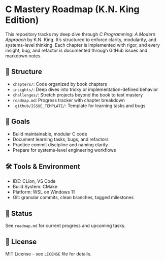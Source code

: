 # C Mastery Roadmap (K.N. King Edition)

This repository tracks my deep dive through *C Programming: A Modern Approach* by K.N. King. It’s structured to enforce clarity, modularity, and systems-level thinking. Each chapter is implemented with rigor, and every insight, bug, and refactor is documented through GitHub issues and markdown notes.

## 🧭 Structure

- `chapters/`: Code organized by book chapters
- `insights/`: Deep dives into tricky or implementation-defined behavior
- `challenges/`: Stretch projects beyond the book to test mastery
- `roadmap.md`: Progress tracker with chapter breakdown
- `.github/ISSUE_TEMPLATE/`: Template for learning tasks and bugs

## 🧠 Goals

- Build maintainable, modular C code
- Document learning tasks, bugs, and refactors
- Practice commit discipline and naming clarity
- Prepare for systems-level engineering workflows

## 🛠 Tools & Environment

- IDE: CLion, VS Code
- Build System: CMake
- Platform: WSL on Windows 11
- Git: granular commits, clean branches, tagged milestones

## 📌 Status

See `roadmap.md` for current progress and upcoming tasks.

## 📜 License

MIT License – see `LICENSE` file for details.